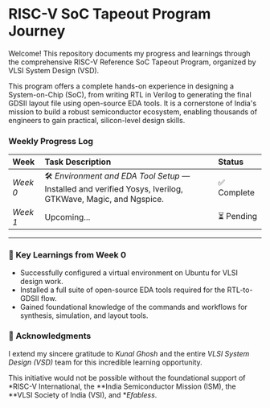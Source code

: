 # RISC-V SoC Tapeout Program Journey

Welcome! This repository documents my progress and learnings through the comprehensive RISC-V Reference SoC Tapeout Program, organized by VLSI System Design (VSD).

This program offers a complete hands-on experience in designing a System-on-Chip (SoC), from writing RTL in Verilog to generating the final GDSII layout file using open-source EDA tools. It is a cornerstone of India's mission to build a robust semiconductor ecosystem, enabling thousands of engineers to gain practical, silicon-level design skills.

### Weekly Progress Log

| Week | Task Description | Status |
| :--- | :--- | :--- |
| *Week 0* | 🛠 *Environment and EDA Tool Setup* — Installed and verified Yosys, Iverilog, GTKWave, Magic, and Ngspice. | ✅ Complete |
| *Week 1* | Upcoming... | ⏳ Pending |

---

### 🌟 Key Learnings from Week 0

* Successfully configured a virtual environment on Ubuntu for VLSI design work.
* Installed a full suite of open-source EDA tools required for the RTL-to-GDSII flow.
* Gained foundational knowledge of the commands and workflows for synthesis, simulation, and layout tools.

### 🙏 Acknowledgments

I extend my sincere gratitude to *Kunal Ghosh* and the entire *VLSI System Design (VSD)* team for this incredible learning opportunity.

This initiative would not be possible without the foundational support of *RISC-V International, the **India Semiconductor Mission (ISM), the **VLSI Society of India (VSI), and **Efabless*.
